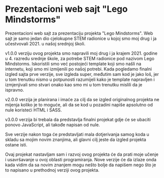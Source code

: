 # Prezentacioni web sajt "Lego Mindstorms"
Prezentacioni web sajt za prezentaciju projekta "Lego Mindstorms". Web sajt je samo jedan dio cjelokupne STEM radionice u kojoj smo moj drug i ja učestvovali 2021. u našoj srednjoj školi.

v1.0.0 verziju ovog projekta smo napravili moj drug i ja krajem 2021. godine u 4. razredu srednje škole, za potrebe STEM radionice pod nazivom Lego Mindstorms. Iskoristili smo već postojeći template koji smo našli na internetu, koji smo mi izmijenili po našoj potrebi. Kada pogledamo finalni izgled sajta prve verzije, sve izgleda super, međutim sam kod je jako loš, jer u tom trenutku nismo u potpunosti razumijeli kako je template napravljen i izmjenjivali smo stvari onako kao smo mi u tom trenutku mislili da je ispravno.

v2.0.0 verzija je planirana i imaće za cilj da se izgled originalnog projekta ne mijenja koliko je to moguće, ali da se kod u pozadini napiše apsolutno od nule koristeći HTML i SASS.

v3.0.0 verzija bi trebala da predstavlja finalni projekat gdje će se ubaciti ponovo JavaScript, ali takođe napisan od nule.

Sve verzije nakon toga će predstavljati mala dotjerivanja samog koda u skladu sa mojim novim znanjima, ali glavni cilj jeste da izgled projekta ostane isti.

Ovaj projekat nastavljam sam i razvoj ovog projekta će da prati moje učenje i usavršavanje u ovoj oblasti programiranja. Nove verzije će da izlaze onda kada vidim da sa novim znanjem mogu nešto bolje da napišem nego što je to napisano u prethodnoj verziji ovog projekta.
